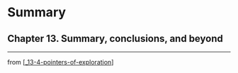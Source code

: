 # Summary

## Chapter 13. Summary, conclusions, and beyond

---
from [[_13-4-pointers-of-exploration]]

[//begin]: # "Autogenerated link references for markdown compatibility"
[_13-4-pointers-of-exploration]: _13-4-pointers-of-exploration.md "Exploration"
[//end]: # "Autogenerated link references"